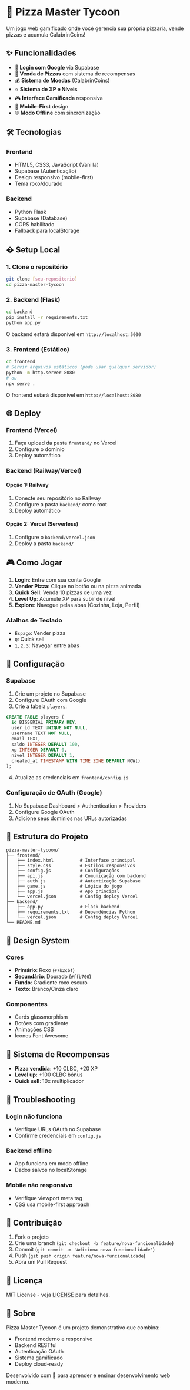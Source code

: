 # 🍕 Pizza Master Tycoon

Um jogo web gamificado onde você gerencia sua própria pizzaria, vende pizzas e acumula CalabrinCoins!

## ✨ Funcionalidades

- 🔐 **Login com Google** via Supabase
- 🍕 **Venda de Pizzas** com sistema de recompensas
- 💰 **Sistema de Moedas** (CalabrinCoins)
- ⭐ **Sistema de XP e Níveis**
- 🎮 **Interface Gamificada** responsiva
- 📱 **Mobile-First** design
- 🌐 **Modo Offline** com sincronização

## 🛠️ Tecnologias

### Frontend
- HTML5, CSS3, JavaScript (Vanilla)
- Supabase (Autenticação)
- Design responsivo (mobile-first)
- Tema roxo/dourado

### Backend
- Python Flask
- Supabase (Database)
- CORS habilitado
- Fallback para localStorage

## � Setup Local

### 1. Clone o repositório
```bash
git clone [seu-repositorio]
cd pizza-master-tycoon
```

### 2. Backend (Flask)
```bash
cd backend
pip install -r requirements.txt
python app.py
```

O backend estará disponível em `http://localhost:5000`

### 3. Frontend (Estático)
```bash
cd frontend
# Servir arquivos estáticos (pode usar qualquer servidor)
python -m http.server 8080
# ou
npx serve .
```

O frontend estará disponível em `http://localhost:8080`

## 🌐 Deploy

### Frontend (Vercel)
1. Faça upload da pasta `frontend/` no Vercel
2. Configure o domínio
3. Deploy automático

### Backend (Railway/Vercel)

#### Opção 1: Railway
1. Conecte seu repositório no Railway
2. Configure a pasta `backend/` como root
3. Deploy automático

#### Opção 2: Vercel (Serverless)
1. Configure o `backend/vercel.json`
2. Deploy a pasta `backend/`

## 🎮 Como Jogar

1. **Login**: Entre com sua conta Google
2. **Vender Pizza**: Clique no botão ou na pizza animada
3. **Quick Sell**: Venda 10 pizzas de uma vez
4. **Level Up**: Acumule XP para subir de nível
5. **Explore**: Navegue pelas abas (Cozinha, Loja, Perfil)

### Atalhos de Teclado
- `Espaço`: Vender pizza
- `Q`: Quick sell
- `1`, `2`, `3`: Navegar entre abas

## 🔧 Configuração

### Supabase
1. Crie um projeto no Supabase
2. Configure OAuth com Google
3. Crie a tabela `players`:

```sql
CREATE TABLE players (
  id BIGSERIAL PRIMARY KEY,
  user_id TEXT UNIQUE NOT NULL,
  username TEXT NOT NULL,
  email TEXT,
  saldo INTEGER DEFAULT 100,
  xp INTEGER DEFAULT 0,
  nivel INTEGER DEFAULT 1,
  created_at TIMESTAMP WITH TIME ZONE DEFAULT NOW()
);
```

4. Atualize as credenciais em `frontend/config.js`

### Configuração de OAuth (Google)
1. No Supabase Dashboard > Authentication > Providers
2. Configure Google OAuth
3. Adicione seus domínios nas URLs autorizadas

## 📁 Estrutura do Projeto

```
pizza-master-tycoon/
├── frontend/
│   ├── index.html          # Interface principal
│   ├── style.css           # Estilos responsivos
│   ├── config.js           # Configurações
│   ├── api.js              # Comunicação com backend
│   ├── auth.js             # Autenticação Supabase
│   ├── game.js             # Lógica do jogo
│   ├── app.js              # App principal
│   └── vercel.json         # Config deploy Vercel
├── backend/
│   ├── app.py              # Flask backend
│   ├── requirements.txt    # Dependências Python
│   └── vercel.json         # Config deploy Vercel
└── README.md
```

## 🎨 Design System

### Cores
- **Primário**: Roxo (`#7b2cbf`)
- **Secundário**: Dourado (`#ffb700`)
- **Fundo**: Gradiente roxo escuro
- **Texto**: Branco/Cinza claro

### Componentes
- Cards glassmorphism
- Botões com gradiente
- Animações CSS
- Ícones Font Awesome

## 🔄 Sistema de Recompensas

- **Pizza vendida**: +10 CLBC, +20 XP
- **Level up**: +100 CLBC bônus
- **Quick sell**: 10x multiplicador

## 🚨 Troubleshooting

### Login não funciona
- Verifique URLs OAuth no Supabase
- Confirme credenciais em `config.js`

### Backend offline
- App funciona em modo offline
- Dados salvos no localStorage

### Mobile não responsivo
- Verifique viewport meta tag
- CSS usa mobile-first approach

## 🤝 Contribuição

1. Fork o projeto
2. Crie uma branch (`git checkout -b feature/nova-funcionalidade`)
3. Commit (`git commit -m 'Adiciona nova funcionalidade'`)
4. Push (`git push origin feature/nova-funcionalidade`)
5. Abra um Pull Request

## 📄 Licença

MIT License - veja [LICENSE](LICENSE) para detalhes.

## 🍕 Sobre

Pizza Master Tycoon é um projeto demonstrativo que combina:
- Frontend moderno e responsivo
- Backend RESTful
- Autenticação OAuth
- Sistema gamificado
- Deploy cloud-ready

Desenvolvido com 💜 para aprender e ensinar desenvolvimento web moderno.
